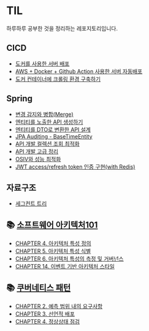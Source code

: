 # TIL
하루하루 공부한 것을 정리하는 레포지토리입니다.

## CICD
- [도커를 사용한 서버 배포](https://github.com/9keyyyy/TIL/blob/main/CICD/Docker%20%EC%84%9C%EB%B2%84%20%EB%B0%B0%ED%8F%AC.md)
- [AWS + Docker + Github Action 사용한 서버 자동배포](https://github.com/9keyyyy/TIL/blob/main/CICD/AWS%2BDocker%2BGithub%20Action.md)
- [도커 컨테이너에 크롤링 환경 구축하기](https://github.com/9keyyyy/TIL/blob/main/CICD/%EB%8F%84%EC%BB%A4%20%EC%BB%A8%ED%85%8C%EC%9D%B4%EB%84%88%EC%97%90%20%ED%81%AC%EB%A1%A4%EB%A7%81%20%ED%99%98%EA%B2%BD%20%EA%B5%AC%EC%B6%95%ED%95%98%EA%B8%B0.md)

## Spring
- [변경 감지와 병합(Merge)](https://github.com/9keyyyy/TIL/blob/main/Spring/%EB%B3%80%EA%B2%BD%20%EA%B0%90%EC%A7%80%EC%99%80%20%EB%B3%91%ED%95%A9(Merge).md)
- [엔티티를 노출한 API 생성하기](https://github.com/9keyyyy/TIL/blob/main/Spring/%EC%97%94%ED%8B%B0%ED%8B%B0%EB%A5%BC%20%EB%85%B8%EC%B6%9C%ED%95%9C%20API%20%EC%84%A4%EA%B3%84.md)
- [엔티티를 DTO로 변환한 API 설계](https://github.com/9keyyyy/TIL/blob/main/Spring/%EC%97%94%ED%8B%B0%ED%8B%B0%EB%A5%BC%20DTO%EB%A1%9C%20%EB%B3%80%ED%99%98%ED%95%9C%20API%20%EC%84%A4%EA%B3%84.md)
- [JPA Auditing - BaseTimeEntity](https://github.com/9keyyyy/TIL/blob/main/Spring/JPA%20Auditing%20-%20BaseTimeEntity.md)
- [API 개발 컬렉션 조회 최적화](https://github.com/9keyyyy/TIL/blob/main/Spring/API%20%EA%B0%9C%EB%B0%9C%20%EC%BB%AC%EB%A0%89%EC%85%98%20%EC%A1%B0%ED%9A%8C%20%EC%B5%9C%EC%A0%81%ED%99%94.md)
- [API 개발 고급 정리](https://github.com/9keyyyy/TIL/blob/main/Spring/API%20%EA%B0%9C%EB%B0%9C%20%EC%A0%95%EB%A6%AC.md)
- [OSIV와 성능 최적화](https://github.com/9keyyyy/TIL/blob/main/Spring/OSIV%EC%99%80%20%EC%84%B1%EB%8A%A5%20%EC%B5%9C%EC%A0%81%ED%99%94.md)
- [JWT access/refresh token 인증 구현(with Redis)](https://github.com/9keyyyy/TIL/blob/main/Spring/JWT%20access%26refresh%20token%20%EA%B5%AC%ED%98%84(with%20Redis).md)

## 자료구조
- [세그컨트 트리](https://github.com/9keyyyy/TIL/blob/main/%EC%9E%90%EB%A3%8C%EA%B5%AC%EC%A1%B0/%EC%84%B8%EA%B7%B8%EB%A8%BC%ED%8A%B8%20%ED%8A%B8%EB%A6%AC.md)


## 📚 [소프트웨어 아키텍처101](https://product.kyobobook.co.kr/detail/S000001810445?utm_source=google&utm_medium=cpc&utm_campaign=googleSearch&gt_network=g&gt_keyword=&gt_target_id=dsa-1787880729500&gt_campaign_id=9979905549&gt_adgroup_id=132556570510&gad_source=1)
- [CHAPTER 4. 아키텍처 특성 정의](https://github.com/9keyyyy/TIL/blob/main/%EC%86%8C%ED%94%84%ED%8A%B8%EC%9B%A8%EC%96%B4%20%EC%95%84%ED%82%A4%ED%85%8D%EC%B2%98101/CHAPTER%204.md)
- [CHAPTER 5. 아키텍처 특성 식별](https://github.com/9keyyyy/TIL/blob/main/%EC%86%8C%ED%94%84%ED%8A%B8%EC%9B%A8%EC%96%B4%20%EC%95%84%ED%82%A4%ED%85%8D%EC%B2%98101/CHAPTER%205.md)
- [CHAPTER 6. 아키텍처 특성의 측정 및 거버넌스](https://github.com/9keyyyy/TIL/blob/main/%EC%86%8C%ED%94%84%ED%8A%B8%EC%9B%A8%EC%96%B4%20%EC%95%84%ED%82%A4%ED%85%8D%EC%B2%98101/CHAPTER%206.md)
- [CHAPTER 14. 이벤트 기반 아키텍처 스타일](https://github.com/9keyyyy/TIL/blob/main/%EC%86%8C%ED%94%84%ED%8A%B8%EC%9B%A8%EC%96%B4%20%EC%95%84%ED%82%A4%ED%85%8D%EC%B2%98101/CHAPTER%2014.md)

## 📚 [쿠버네티스 패턴](https://www.yes24.com/product/goods/89861207)
- [CHAPTER 2. 예측 범위 내의 요구사항](https://github.com/9keyyyy/TIL/blob/main/%EC%BF%A0%EB%B2%84%EB%84%A4%ED%8B%B0%EC%8A%A4%20%ED%8C%A8%ED%84%B4/2%EC%9E%A5.md)
- [CHAPTER 3. 선언적 배포](https://github.com/9keyyyy/TIL/blob/main/%EC%BF%A0%EB%B2%84%EB%84%A4%ED%8B%B0%EC%8A%A4%20%ED%8C%A8%ED%84%B4/3%EC%9E%A5.md)
- [CHAPTER 4. 정상상태 점검](https://github.com/9keyyyy/TIL/blob/main/%EC%BF%A0%EB%B2%84%EB%84%A4%ED%8B%B0%EC%8A%A4%20%ED%8C%A8%ED%84%B4/4%EC%9E%A5.md)
